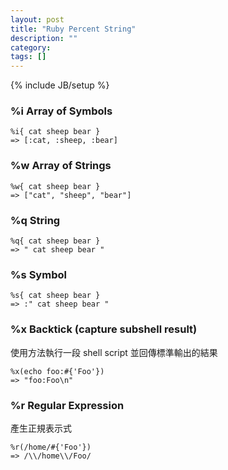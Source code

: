 ```yaml
---
layout: post
title: "Ruby Percent String"
description: ""
category:
tags: []
---
```

{% include JB/setup %}


### %i  Array of Symbols
```
%i{ cat sheep bear }
=> [:cat, :sheep, :bear]
```

### %w  Array of Strings
```
%w{ cat sheep bear }
=> ["cat", "sheep", "bear"]
```

### %q  String
```
%q{ cat sheep bear }
=> " cat sheep bear "
```

### %s  Symbol
```
%s{ cat sheep bear }
=> :" cat sheep bear "
```

### %x  Backtick (capture subshell result)
使用方法執行一段 shell script 並回傳標準輸出的結果
```
%x(echo foo:#{'Foo'})
=> "foo:Foo\n"
```

### %r  Regular Expression
產生正規表示式
```
%r(/home/#{'Foo'})
=> /\\/home\\/Foo/
```
